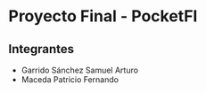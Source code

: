 # Proyecto Final  - PocketFI

## Integrantes 
* Garrido Sánchez Samuel Arturo
* Maceda Patricio Fernando
